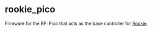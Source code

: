 # rookie_pico

Firmware for the RPi Pico that acts as the base controller for [Rookie](https://github.com/wesfletch/rookie.git).
